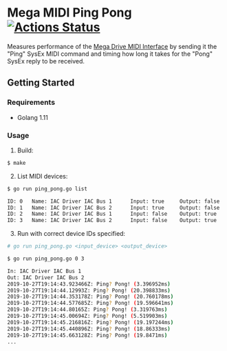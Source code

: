 # Mega MIDI Ping Pong [![Actions Status](https://github.com/rhargreaves/mega-midi-ping-pong/workflows/Test/badge.svg)](https://github.com/rhargreaves/mega-midi-ping-pong/actions)

Measures performance of the [Mega Drive MIDI Interface](https://github.com/rhargreaves/mega-drive-midi-interface) by sending it the "Ping" SysEx MIDI command and timing how long it takes for the "Pong" SysEx reply to be received.

## Getting Started

### Requirements

- Golang 1.11

### Usage

1. Build:

```sh
$ make
```

2. List MIDI devices:

```sh
$ go run ping_pong.go list

ID: 0   Name: IAC Driver IAC Bus 1      Input: true     Output: false
ID: 1   Name: IAC Driver IAC Bus 2      Input: true     Output: false
ID: 2   Name: IAC Driver IAC Bus 1      Input: false    Output: true
ID: 3   Name: IAC Driver IAC Bus 2      Input: false    Output: true
```

3. Run with correct device IDs specified:

```sh
# go run ping_pong.go <input_device> <output_device>

$ go run ping_pong.go 0 3

In: IAC Driver IAC Bus 1
Out: IAC Driver IAC Bus 2
2019-10-27T19:14:43.923466Z: Ping? Pong! (3.396952ms)
2019-10-27T19:14:44.12993Z: Ping? Pong! (20.398833ms)
2019-10-27T19:14:44.353178Z: Ping? Pong! (20.760178ms)
2019-10-27T19:14:44.577685Z: Ping? Pong! (19.596641ms)
2019-10-27T19:14:44.80165Z: Ping? Pong! (3.319763ms)
2019-10-27T19:14:45.00694Z: Ping? Pong! (5.519903ms)
2019-10-27T19:14:45.216816Z: Ping? Pong! (19.197244ms)
2019-10-27T19:14:45.440896Z: Ping? Pong! (18.86333ms)
2019-10-27T19:14:45.663128Z: Ping? Pong! (19.8471ms)
...
```

